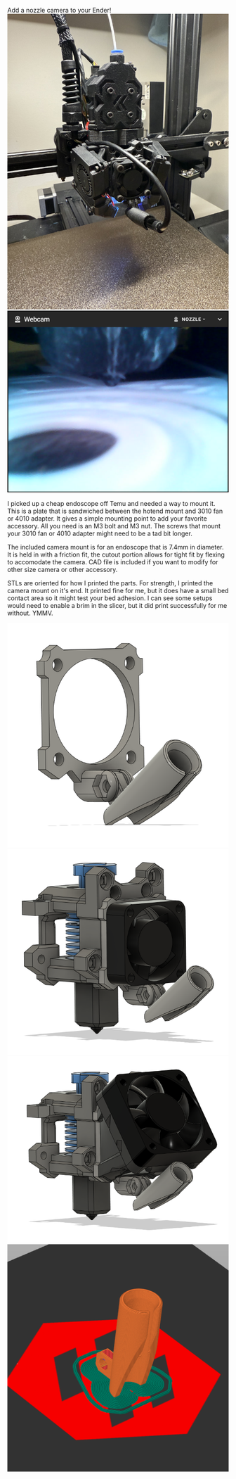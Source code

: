 Add a nozzle camera to your Ender!
<img src="./Images/Installed.jpg"/>
<img src="./Images/Nozzle View.png"/>

I picked up a cheap endoscope off Temu and needed a way to mount it. This is a plate that is sandwiched between the hotend mount and 3010 fan or 4010 adapter. It gives a simple mounting point to add your favorite accessory. All you need is an M3 bolt and M3 nut. The screws that mount your 3010 fan or 4010 adapter might need to be a tad bit longer.

The included camera mount is for an endoscope that is 7.4mm in diameter. It is held in with a friction fit, the cutout portion allows for tight fit by flexing to accomodate the camera. CAD file is included if you want to modify for other size camera or other accessory.

STLs are oriented for how I printed the parts. For strength, I printed the camera mount on it's end. It printed fine for me, but it does have a small bed contact area so it might test your bed adhesion. I can see some setups would need to enable a brim in the slicer, but it did print successfully for me without. YMMV.

<img src="./Images/Isolated View.png"/>
<img src="./Images/3010 Fan.png"/>
<img src="./Images/4010 Fan.png"/>
<img src="./Images/Print Orientation.png"/>